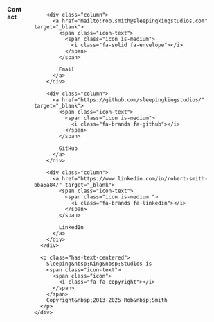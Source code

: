 <footer class="mt-auto">
  <div class="footer">
    <div class="container">
      <div class="columns has-text-centered is-size-5 mb-5">
        <div class="column">
          <strong>Contact</strong>
        </div>

        <div class="column">
          <a href="mailto:rob.smith@sleepingkingstudios.com" target="_blank">
            <span class="icon-text">
              <span class="icon is-medium">
                <i class="fa-solid fa-envelope"></i>
              </span>
            </span>

            Email
          </a>
        </div>

        <div class="column">
          <a href="https://github.com/sleepingkingstudios/" target="_blank">
            <span class="icon-text">
              <span class="icon is-medium">
                <i class="fa-brands fa-github"></i>
              </span>
            </span>

            GitHub
          </a>
        </div>

        <div class="column">
          <a href="https://www.linkedin.com/in/robert-smith-bba5a84/" target="_blank">
            <span class="icon-text">
              <span class="icon is-medium ">
                <i class="fa-brands fa-linkedin"></i>
              </span>
            </span>

            LinkedIn
          </a>
        </div>
      </div>

      <p class="has-text-centered">
        Sleeping&nbsp;King&nbsp;Studios is
        <span class="icon-text">
          <span class="icon">
            <i class="fa fa-copyright"></i>
          </span>
        </span>
        Copyright&nbsp;2013-2025 Rob&nbsp;Smith
      </p>
    </div>
  </div>
</footer>
